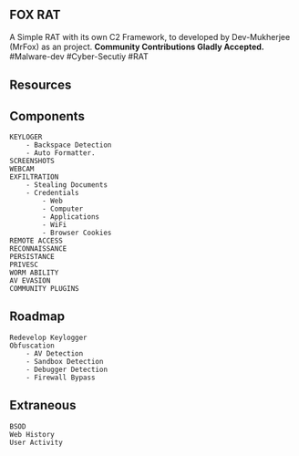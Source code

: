 ## FOX RAT
A Simple RAT with its own C2 Framework, to developed by Dev-Mukherjee (MrFox) as an project.
**Community Contributions Gladly Accepted.**
#Malware-dev #Cyber-Secutiy #RAT

## Resources

## Components
	KEYLOGER 
		- Backspace Detection
		- Auto Formatter.
	SCREENSHOTS
	WEBCAM
	EXFILTRATION
		- Stealing Documents
		- Credentials
			- Web
			- Computer
			- Applications
			- WiFi
			- Browser Cookies
	REMOTE ACCESS
	RECONNAISSANCE
	PERSISTANCE
	PRIVESC
	WORM ABILITY
	AV EVASION
	COMMUNITY PLUGINS
## Roadmap
	Redevelop Keylogger
	Obfuscation
		- AV Detection
		- Sandbox Detection
		- Debugger Detection
		- Firewall Bypass
	
## Extraneous
	BSOD
	Web History
	User Activity

